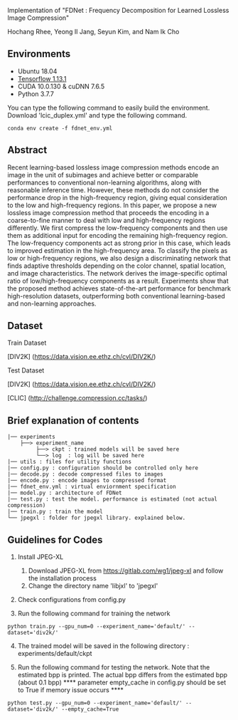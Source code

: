 Implementation of "FDNet : Frequency Decomposition for Learned Lossless Image Compression"

Hochang Rhee, Yeong Il Jang, Seyun Kim, and Nam Ik Cho

## Environments
- Ubuntu 18.04
- [Tensorflow 1.13.1](http://www.tensorflow.org/)
- CUDA 10.0.130 & cuDNN 7.6.5
- Python 3.7.7

You can type the following command to easily build the environment.
Download 'lcic_duplex.yml' and type the following command.

```
conda env create -f fdnet_env.yml
```

## Abstract

Recent learning-based lossless image compression methods encode an image in the unit of subimages and achieve better or comparable performances to conventional 
non-learning algorithms, along with reasonable inference time. However, these methods do not consider the performance drop in the high-frequency region, giving equal 
consideration to the low and high-frequency regions. In this paper, we propose a new lossless image compression method that proceeds the encoding in a coarse-to-fine manner 
to deal with low and high-frequency regions differently. We first compress the low-frequency components and then use them as additional input for encoding the remaining 
high-frequency region. The low-frequency components act as strong prior in this case, which leads to improved estimation in the high-frequency area. To classify the pixels 
as low or high-frequency regions, we also design a discriminating network that finds adaptive thresholds depending on the color channel, spatial location, and image 
characteristics. The network derives the image-specific optimal ratio of low/high-frequency components as a result. Experiments show that the proposed method achieves 
state-of-the-art performance for benchmark high-resolution datasets, outperforming both conventional learning-based and non-learning approaches.

## Dataset
Train Dataset

[DIV2K] (https://data.vision.ee.ethz.ch/cvl/DIV2K/)

Test Dataset

[DIV2K] (https://data.vision.ee.ethz.ch/cvl/DIV2K/)

[CLIC] (http://challenge.compression.cc/tasks/)

## Brief explanation of contents

```
|── experiments
    ├──> experiment_name 
         ├──> ckpt : trained models will be saved here
         └──> log  : log will be saved here
|── utils : files for utility functions
|── config.py : configuration should be controlled only here 
|── decode.py : decode compressed files to images
|── encode.py : encode images to compressed format
|── fdnet_env.yml : virtual enviornment specification
|── model.py : architecture of FDNet
|── test.py : test the model. performance is estimated (not actual compression)
|── train.py : train the model
└── jpegxl : folder for jpegxl library. explained below.

```

## Guidelines for Codes

1. Install JPEG-XL
   1) Download JPEG-XL from https://gitlab.com/wg1/jpeg-xl and follow the installation process
   2) Change the directory name 'libjxl' to 'jpegxl'

2. Check configurations from config.py

3. Run the following command for training  the network
```
python train.py --gpu_num=0 --experiment_name='default/' --dataset='div2k/'
```

4. The trained model will be saved in the following directory : experiments/default/ckpt

5. Run the following command for testing the network. Note that the estimated bpp is printed. The actual bpp differs from the estimated bpp (about 0.1 bpp)
   **** parameter empty_cache in config.py should be set to True if memory issue occurs ****
```
python test.py --gpu_num=0 --experiment_name='default/' --dataset='div2k/' --empty_cache=True
```

